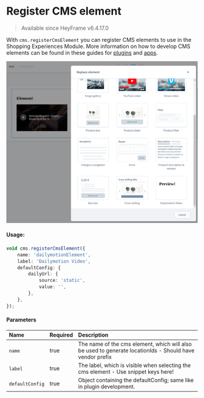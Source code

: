 # Register CMS element

> Available since HeyFrame v6.4.17.0

With `cms.registerCmsElement` you can register CMS elements to use in the Shopping Experiences Module.
More information on how to develop CMS elements can be found in these guides for [plugins](https://developer.heyframe.com/docs/guides/plugins/plugins/content/cms/add-cms-element) and [apps](https://developer.heyframe.com/docs/guides/plugins/apps/administration/add-cms-element-via-admin-sdk.html).

![Register a CMS element in your Shopping Experiences Module via App](../assets/register-cms-element-example.png)

#### Usage:
```ts
void cms.registerCmsElement({
    name: 'dailymotionElement',
    label: 'Dailymotion Video',
    defaultConfig: {
        dailyUrl: {
            source: 'static',
            value: '',
        },
    },
});
```

#### Parameters
| Name            | Required | Description                                                                                              |
|:----------------|:---------|:---------------------------------------------------------------------------------------------------------|
| `name`          | true     | The name of the cms element, which will also be used to generate locationIds - Should have vendor prefix |
| `label`         | true     | The label, which is visible when selecting the cms element - Use snippet keys here!                      |
| `defaultConfig` | true     | Object containing the defaultConfig; same like in plugin development.                                    |
